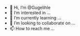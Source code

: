 - 👋 Hi, I’m @Gugelihle
- 👀 I’m interested in ...
- 🌱 I’m currently learning ...
- 💞️ I’m looking to collaborate on ...
- 📫 How to reach me ...

<!---
Gugelihle/Gugelihle is a ✨ special ✨ repository because its `README.md` (this file) appears on your GitHub profile.
You can click the Preview link to take a look at your changes.
--->
